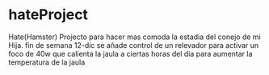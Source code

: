 # hateProject
Hate(Hamster)  Projecto para hacer mas comoda la estadia del conejo de mi Hija.
fin de semana 12-dic se añade control de un relevador para activar un foco de 40w que calienta la jaula a ciertas horas del dia para aumentar la temperatura de la jaula

